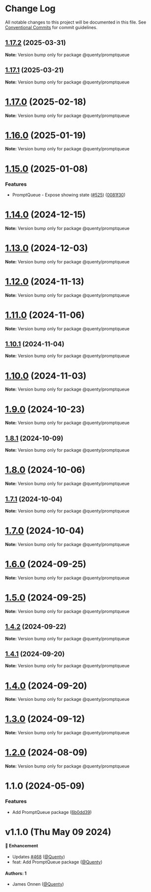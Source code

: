 # Change Log

All notable changes to this project will be documented in this file.
See [Conventional Commits](https://conventionalcommits.org) for commit guidelines.

## [1.17.2](https://github.com/Quenty/NevermoreEngine/compare/@quenty/promptqueue@1.17.1...@quenty/promptqueue@1.17.2) (2025-03-31)

**Note:** Version bump only for package @quenty/promptqueue





## [1.17.1](https://github.com/Quenty/NevermoreEngine/compare/@quenty/promptqueue@1.17.0...@quenty/promptqueue@1.17.1) (2025-03-21)

**Note:** Version bump only for package @quenty/promptqueue





# [1.17.0](https://github.com/Quenty/NevermoreEngine/compare/@quenty/promptqueue@1.16.0...@quenty/promptqueue@1.17.0) (2025-02-18)

**Note:** Version bump only for package @quenty/promptqueue





# [1.16.0](https://github.com/Quenty/NevermoreEngine/compare/@quenty/promptqueue@1.15.0...@quenty/promptqueue@1.16.0) (2025-01-19)

**Note:** Version bump only for package @quenty/promptqueue





# [1.15.0](https://github.com/Quenty/NevermoreEngine/compare/@quenty/promptqueue@1.14.0...@quenty/promptqueue@1.15.0) (2025-01-08)


### Features

* PromptQueue - Expose showing state ([#525](https://github.com/Quenty/NevermoreEngine/issues/525)) ([0081f30](https://github.com/Quenty/NevermoreEngine/commit/0081f302c3700cf2d381d54201649f47217b557f))





# [1.14.0](https://github.com/Quenty/NevermoreEngine/compare/@quenty/promptqueue@1.13.0...@quenty/promptqueue@1.14.0) (2024-12-15)

**Note:** Version bump only for package @quenty/promptqueue





# [1.13.0](https://github.com/Quenty/NevermoreEngine/compare/@quenty/promptqueue@1.12.0...@quenty/promptqueue@1.13.0) (2024-12-03)

**Note:** Version bump only for package @quenty/promptqueue





# [1.12.0](https://github.com/Quenty/NevermoreEngine/compare/@quenty/promptqueue@1.11.0...@quenty/promptqueue@1.12.0) (2024-11-13)

**Note:** Version bump only for package @quenty/promptqueue





# [1.11.0](https://github.com/Quenty/NevermoreEngine/compare/@quenty/promptqueue@1.10.1...@quenty/promptqueue@1.11.0) (2024-11-06)

**Note:** Version bump only for package @quenty/promptqueue





## [1.10.1](https://github.com/Quenty/NevermoreEngine/compare/@quenty/promptqueue@1.10.0...@quenty/promptqueue@1.10.1) (2024-11-04)

**Note:** Version bump only for package @quenty/promptqueue





# [1.10.0](https://github.com/Quenty/NevermoreEngine/compare/@quenty/promptqueue@1.9.0...@quenty/promptqueue@1.10.0) (2024-11-03)

**Note:** Version bump only for package @quenty/promptqueue





# [1.9.0](https://github.com/Quenty/NevermoreEngine/compare/@quenty/promptqueue@1.8.1...@quenty/promptqueue@1.9.0) (2024-10-23)

**Note:** Version bump only for package @quenty/promptqueue





## [1.8.1](https://github.com/Quenty/NevermoreEngine/compare/@quenty/promptqueue@1.8.0...@quenty/promptqueue@1.8.1) (2024-10-09)

**Note:** Version bump only for package @quenty/promptqueue





# [1.8.0](https://github.com/Quenty/NevermoreEngine/compare/@quenty/promptqueue@1.7.1...@quenty/promptqueue@1.8.0) (2024-10-06)

**Note:** Version bump only for package @quenty/promptqueue





## [1.7.1](https://github.com/Quenty/NevermoreEngine/compare/@quenty/promptqueue@1.7.0...@quenty/promptqueue@1.7.1) (2024-10-04)

**Note:** Version bump only for package @quenty/promptqueue





# [1.7.0](https://github.com/Quenty/NevermoreEngine/compare/@quenty/promptqueue@1.6.0...@quenty/promptqueue@1.7.0) (2024-10-04)

**Note:** Version bump only for package @quenty/promptqueue





# [1.6.0](https://github.com/Quenty/NevermoreEngine/compare/@quenty/promptqueue@1.5.0...@quenty/promptqueue@1.6.0) (2024-09-25)

**Note:** Version bump only for package @quenty/promptqueue





# [1.5.0](https://github.com/Quenty/NevermoreEngine/compare/@quenty/promptqueue@1.4.2...@quenty/promptqueue@1.5.0) (2024-09-25)

**Note:** Version bump only for package @quenty/promptqueue





## [1.4.2](https://github.com/Quenty/NevermoreEngine/compare/@quenty/promptqueue@1.4.1...@quenty/promptqueue@1.4.2) (2024-09-22)

**Note:** Version bump only for package @quenty/promptqueue





## [1.4.1](https://github.com/Quenty/NevermoreEngine/compare/@quenty/promptqueue@1.4.0...@quenty/promptqueue@1.4.1) (2024-09-20)

**Note:** Version bump only for package @quenty/promptqueue





# [1.4.0](https://github.com/Quenty/NevermoreEngine/compare/@quenty/promptqueue@1.3.0...@quenty/promptqueue@1.4.0) (2024-09-20)

**Note:** Version bump only for package @quenty/promptqueue





# [1.3.0](https://github.com/Quenty/NevermoreEngine/compare/@quenty/promptqueue@1.2.0...@quenty/promptqueue@1.3.0) (2024-09-12)

**Note:** Version bump only for package @quenty/promptqueue





# [1.2.0](https://github.com/Quenty/NevermoreEngine/compare/@quenty/promptqueue@1.1.0...@quenty/promptqueue@1.2.0) (2024-08-09)

**Note:** Version bump only for package @quenty/promptqueue





# 1.1.0 (2024-05-09)


### Features

* Add PromptQueue package ([6b0dd39](https://github.com/Quenty/NevermoreEngine/commit/6b0dd39938ef2d4c3b31dd9f57301668f239bb65))





# v1.1.0 (Thu May 09 2024)

#### 🚀 Enhancement

- Updates [#468](https://github.com/Quenty/NevermoreEngine/pull/468) ([@Quenty](https://github.com/Quenty))
- feat: Add PromptQueue package ([@Quenty](https://github.com/Quenty))

#### Authors: 1

- James Onnen ([@Quenty](https://github.com/Quenty))
